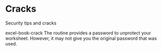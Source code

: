 # Cracks
Security tips and cracks

excel-book-crack
The routine provides a password to unprotect your worksheet. However, it may not give you the original password that was used.
